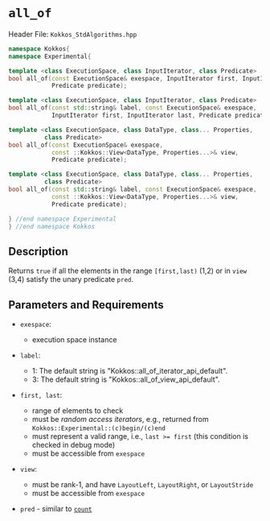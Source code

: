 
# `all_of`

Header File: `Kokkos_StdAlgorithms.hpp`

```cpp
namespace Kokkos{
namespace Experimental{

template <class ExecutionSpace, class InputIterator, class Predicate>
bool all_of(const ExecutionSpace& exespace, InputIterator first, InputIterator last,    (1)
            Predicate predicate);

template <class ExecutionSpace, class InputIterator, class Predicate>
bool all_of(const std::string& label, const ExecutionSpace& exespace,                   (2)
            InputIterator first, InputIterator last, Predicate predicate);

template <class ExecutionSpace, class DataType, class... Properties,
          class Predicate>
bool all_of(const ExecutionSpace& exespace,
            const ::Kokkos::View<DataType, Properties...>& view,                        (3)
            Predicate predicate);

template <class ExecutionSpace, class DataType, class... Properties,
          class Predicate>
bool all_of(const std::string& label, const ExecutionSpace& exespace,
            const ::Kokkos::View<DataType, Properties...>& view,                        (4)
            Predicate predicate);

} //end namespace Experimental
} //end namespace Kokkos
```

## Description

Returns `true` if all the elements in the range `[first,last)` (1,2) or in `view` (3,4) 
satisfy the unary predicate `pred`.

## Parameters and Requirements

- `exespace`:
  - execution space instance

- `label`:
    - 1: The default string is "Kokkos::all_of_iterator_api_default".
    - 3: The default string is "Kokkos::all_of_view_api_default".

- `first, last`:
  - range of elements to check
  - must be *random access iterators*, e.g., returned from `Kokkos::Experimental::(c)begin/(c)end`
  - must represent a valid range, i.e., `last >= first` (this condition is checked in debug mode)
  - must be accessible from `exespace`

- `view`:
  - must be rank-1, and have `LayoutLeft`, `LayoutRight`, or `LayoutStride`
  - must be accessible from `exespace`

- `pred` - similar to [`count`](./StdCount)
